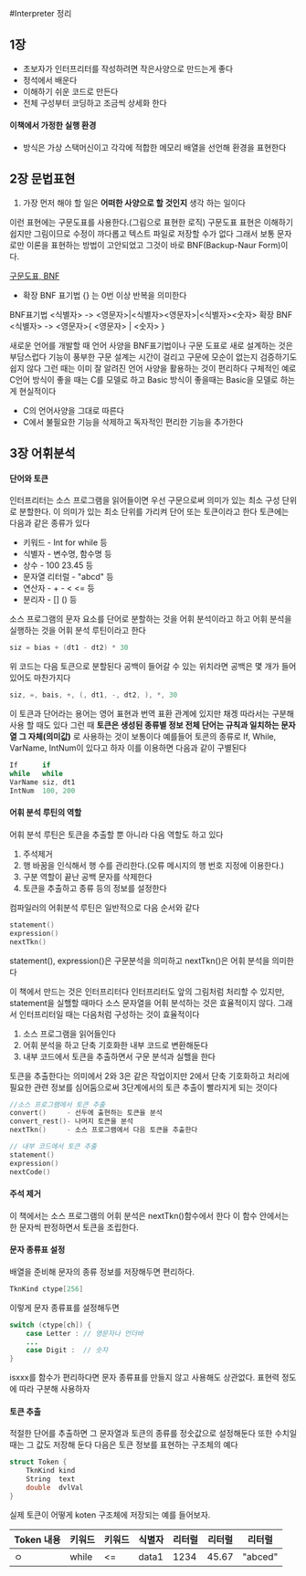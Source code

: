 #Interpreter 정리

## 1장
* 초보자가 인터프리터를 작성하려면 작은사양으로 만드는게 좋다
* 정석에서 배운다
* 이해하기 쉬운 코드로 만든다
* 전체 구성부터 코딩하고 조금씩 상세화 한다

#### 이책에서 가정한 실행 환경
- 방식은 가상 스택머신이고 각각에 적합한 메모리 배열을 선언해 환경을 표현한다

## 2장 문법표현
1. 가장 먼저 해야 할 일은 **어떠한 사양으로 할 것인지** 생각 하는 일이다  

이런 표현에는 구문도표를 사용한다.(그림으로 표현한 로직)
구문도표 표현은 이해하기 쉽지만 그림이므로 수정이 까다롭고 텍스트 파일로 저장할 수가 없다 그래서 보통 문자로만 이론을 표현하는 방법이 고안되었고 그것이 바로 BNF(Backup-Naur Form)이다.

[구문도표, BNF](http://booolean.tistory.com/295)

* 확장 BNF 표기법
{} 는 0번 이상 반복을 의미한다

BNF표기법
<식별자> -> <영문자>|<식별자><영문자>|<식별자><숫자>
확장 BNF
<식별자> -> <영문자>{ <영문자> | <숫자> }

새로운 언어를 개발할 때 언어 사양을 BNF표기법이나 구문 도표로 새로 설계하는 것은 부담스럽다 기능이 풍부한 구문 설계는 시간이 걸리고 구문에 모순이 없는지 검증하기도 쉽지 않다 그런 때는 이미 잘 알려진 언어 사양을 활용하는 것이 편리하다 구체적인 예로 C언어 방식이 좋을 때는 C를 모델로 하고 Basic 방식이 좋을때는 Basic을 모델로 하는게 현실적이다
* C의 언어사양을 그대로 따른다
* C에서 불필요한 기능을 삭제하고 독자적인 편리한 기능을 추가한다

## 3장 어휘분석
#### 단어와 토큰
인터프리터는 소스 프로그램을 읽어들이면 우선 구문으로써 의미가 있는 최소 구성 단위로 분할한다. 이 의미가 있는 최소 단위를 가리켜 단어 또는 토큰이라고 한다 토큰에는 다음과 같은 종류가 있다
* 키워드       - Int for while 등
* 식별자       - 변수명, 함수명 등
* 상수        - 100 23.45 등
* 문자열 리터럴  - "abcd" 등
* 연산자       - + - < <= 등
* 분리자       - [] () 등

소스 프로그램의 문자 요소를 단어로 분할하는 것을 어휘 분석이라고 하고 어휘 분석을 실행하는 것을 어휘 분석 루틴이라고 한다

```scala
siz = bias + (dt1 - dt2) * 30
```
위 코드는 다음 토큰으로 분할된다 공백이 들어갈 수 있는 위치라면 공백은 몇 개가 들어 있어도 마찬가지다
```kotlin
siz, =, bais, +, (, dt1, -, dt2, ), *, 30
```
이 토큰과 단어라는 용어는 영어 표현과 번역 표환 관계에 있지만 채겡 따라서는 구분해 사용 할 때도 있다 그런 때 **토큰은 생성된 종류별 정보 전체 단어는 규칙과 일치하는 문자열 그 자체(의미값)** 로 사용하는 것이 보통이다
예를들어 토콘의 종류로 If, While, VarName, IntNum이 있다고 하자 이를 이용하면 다음과 같이 구별된다
```kotlin
If      if
while   while
VarName siz, dt1
IntNum  100, 200
```

#### 어휘 분석 루틴의 역할
어휘 분석 루틴은 토큰을 추출할 뿐 아니라 다음 역할도 하고 있다
1. 주석제거
2. 행 바꿈을 인식해서 행 수를 관리한다.(오류 메시지의 행 번호 지정에 이용한다.)
3. 구분 역할이 끝난 공백 문자를 삭제한다
4. 토큰을 추출하고 종류 등의 정보를 설정한다

컴파일러의 어휘분석 루틴은 일반적으로 다음 순서와 같다
```kotlin
statement() 
expression() 
nextTkn()
```
statement(), expression()은 구문분석을 의미하고 nextTkn()은 어휘 분석을 의미한다

이 책에서 만드는 것은 인터프리터다 인터프리터도 앞의 그림처럼 처리할 수 있지만, statement을 실핼할 때마다 소스 문자열을 어휘 분석하는 것은 효율적이지 않다. 그래서 인터프리터일 때는 다음처럼 구성하는 것이 효율적이다
1. 소스 프로그램을 읽어들인다
2. 어휘 분석을 하고 단축 기호화한 내부 코드로 변환해둔다
3. 내부 코드에서 토큰을 추출하면서 구문 분석과 실핼을 한다

토큰을 추출한다는 의미에서 2와 3은 같은 작업이지만 2에서 단축 기호화하고 처리에 필요한 관련 정보를 심어둠으로써 3단계에서의 토큰 추출이 빨라지게 되는 것이다
```kotlin
//소스 프로그램에서 토큰 추출
convert()     - 선두에 출현하는 토큰을 분석
convert_rest()- 나머지 토큰을 분석
nextTkn()     - 소스 프로그램에서 다음 토큰을 추출한다

// 내부 코드에서 토큰 추출
statement()
expression()
nextCode()
```

#### 주석 제거
이 책에서는 소스 프로그램의 어휘 분석은 nextTkn()함수에서 한다 이 함수 안에서는 한 문자씩 판정하면서 토큰을 조립한다. 

#### 문자 종류표 설정
배열을 준비해 문자의 종류 정보를 저장해두면 편리하다.
```C
TknKind ctype[256]
```
이렇게 문자 종류표를 설정해두면 
```java
switch (ctype[ch]) {
    case Letter : // 영문자나 언더바
    ...
    case Digit :  // 숫자
}
```

isxxx를 함수가 편리하다면 문자 종류표를 만들지 않고 사용해도 상관없다. 표현력 정도에 따라 구분해 사용하자

#### 토큰 추출
적절한 단어를 추출하면 그 문자열과 토큰의 종류를 정숫값으로 설정해둔다 또한 수치일 때는 그 값도 저장해 둔다 다음은 토큰 정보를 표현하는 구조체의 예다
```C
struct Token {
    TknKind kind
    String  text
    double  dvlVal
}
```

실제 토큰이 어떻게 koten 구조체에 저장되는 예를 들어보자.

|Token 내용| 키워드 | 키워드 | 식별자 | 리터럴 | 리터럴 |리터럴 |
|---------|------|------|-------|------|-------|-----|
|ㅇ | while | <= | data1 | 1234 | 45.67 | "abced"|

